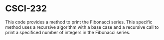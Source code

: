 # CSCI-232

This code provides a method to print the Fibonacci series. This specific method uses a recursive algorithm with a base case and a recursive call to print a specificed number of integers in the Fibonacci series.
